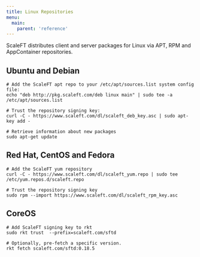 ```yaml
---
title: Linux Repositories
menu:
  main:
    parent: 'reference'
---
```


ScaleFT distributes client and server packages for Linux via APT, RPM and AppContainer
repositories.

## Ubuntu and Debian

```
# Add the ScaleFT apt repo to your /etc/apt/sources.list system config file:
echo "deb http://pkg.scaleft.com/deb linux main" | sudo tee -a /etc/apt/sources.list

# Trust the repository signing key:
curl -C - https://www.scaleft.com/dl/scaleft_deb_key.asc | sudo apt-key add -

# Retrieve information about new packages
sudo apt-get update
```

## Red Hat, CentOS and Fedora

```
# Add the ScaleFT yum repository
curl -C - https://www.scaleft.com/dl/scaleft_yum.repo | sudo tee /etc/yum.repos.d/scaleft.repo

# Trust the repository signing key
sudo rpm --import https://www.scaleft.com/dl/scaleft_rpm_key.asc
```

## CoreOS

```
# Add ScaleFT signing key to rkt
sudo rkt trust  --prefix=scaleft.com/sftd

# Optionally, pre-fetch a specific version.
rkt fetch scaleft.com/sftd:0.18.5
```
